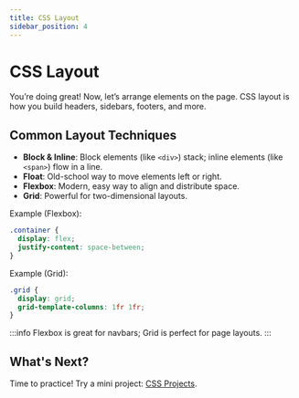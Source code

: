 ```yaml
---
title: CSS Layout
sidebar_position: 4
---
```


# CSS Layout

You’re doing great! Now, let’s arrange elements on the page. CSS layout is how you build headers, sidebars, footers, and more.

## Common Layout Techniques

- **Block & Inline**: Block elements (like `<div>`) stack; inline elements (like `<span>`) flow in a line.
- **Float**: Old-school way to move elements left or right.
- **Flexbox**: Modern, easy way to align and distribute space.
- **Grid**: Powerful for two-dimensional layouts.

Example (Flexbox):

```css
.container {
  display: flex;
  justify-content: space-between;
}
```

Example (Grid):

```css
.grid {
  display: grid;
  grid-template-columns: 1fr 1fr;
}
```

:::info
Flexbox is great for navbars; Grid is perfect for page layouts.
:::

## What's Next?

Time to practice! Try a mini project: [CSS Projects](./projects.md).
